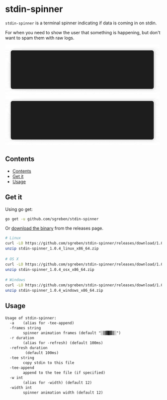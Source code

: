 # stdin-spinner

`stdin-spinner` is a terminal spinner indicating if data is coming in on stdin.

For when you need to show the user that something is happening, but don't want to spam them with raw logs.

![no-spin](doc/nospin.gif) ![spin](doc/spin.gif)

## Contents

- [Contents](#contents)
- [Get it](#get-it)
- [Usage](#usage)

## Get it

Using go get:

```bash
go get -u github.com/sgreben/stdin-spinner
```

Or [download the binary](https://github.com/sgreben/stdin-spinner/releases/latest) from the releases page.

```bash
# Linux
curl -LO https://github.com/sgreben/stdin-spinner/releases/download/1.0.4/stdin-spinner_1.0.4_linux_x86_64.zip
unzip stdin-spinner_1.0.4_linux_x86_64.zip

# OS X
curl -LO https://github.com/sgreben/stdin-spinner/releases/download/1.0.4/stdin-spinner_1.0.4_osx_x86_64.zip
unzip stdin-spinner_1.0.4_osx_x86_64.zip

# Windows
curl -LO https://github.com/sgreben/stdin-spinner/releases/download/1.0.4/stdin-spinner_1.0.4_windows_x86_64.zip
unzip stdin-spinner_1.0.4_windows_x86_64.zip
```

## Usage

```text
Usage of stdin-spinner:
  -a	(alias for -tee-append)
  -frames string
    	spinner animation frames (default "░▒▓█▓▒░")
  -r duration
    	(alias for -refresh) (default 100ms)
  -refresh duration
    	 (default 100ms)
  -tee string
    	copy stdin to this file
  -tee-append
    	append to the tee file (if specified)
  -w int
    	(alias for -width) (default 12)
  -width int
    	spinner animation width (default 12)
```
